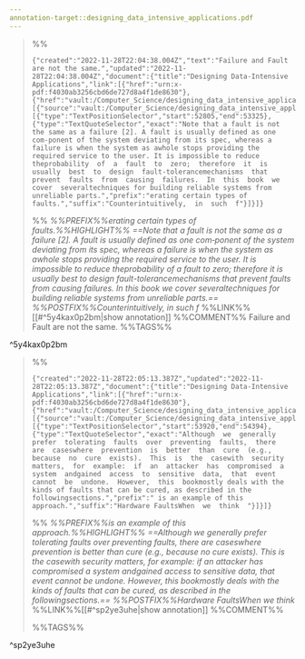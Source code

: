 ```yaml
---
annotation-target::designing_data_intensive_applications.pdf
---
```





>%%
>```annotation-json
>{"created":"2022-11-28T22:04:38.004Z","text":"Failure and Fault are not the same.","updated":"2022-11-28T22:04:38.004Z","document":{"title":"Designing Data-Intensive Applications","link":[{"href":"urn:x-pdf:f4030ab3256cbd6de727d8a4f1de8630"},{"href":"vault:/Computer_Science/designing_data_intensive_applications.pdf"}],"documentFingerprint":"f4030ab3256cbd6de727d8a4f1de8630"},"uri":"vault:/Computer_Science/designing_data_intensive_applications.pdf","target":[{"source":"vault:/Computer_Science/designing_data_intensive_applications.pdf","selector":[{"type":"TextPositionSelector","start":52805,"end":53325},{"type":"TextQuoteSelector","exact":"Note that a fault is not the same as a failure [2]. A fault is usually defined as one com‐ponent of the system deviating from its spec, whereas a failure is when the system as awhole stops providing the required service to the user. It is impossible to reduce theprobability  of  a  fault  to  zero;  therefore  it  is  usually  best  to  design  fault-tolerancemechanisms  that  prevent  faults  from  causing  failures.  In  this  book  we  cover  severaltechniques for building reliable systems from unreliable parts.","prefix":"erating certain types of faults.","suffix":"Counterintuitively,  in  such  f"}]}]}
>```
>%%
>*%%PREFIX%%erating certain types of faults.%%HIGHLIGHT%% ==Note that a fault is not the same as a failure [2]. A fault is usually defined as one com‐ponent of the system deviating from its spec, whereas a failure is when the system as awhole stops providing the required service to the user. It is impossible to reduce theprobability  of  a  fault  to  zero;  therefore  it  is  usually  best  to  design  fault-tolerancemechanisms  that  prevent  faults  from  causing  failures.  In  this  book  we  cover  severaltechniques for building reliable systems from unreliable parts.== %%POSTFIX%%Counterintuitively,  in  such  f*
>%%LINK%%[[#^5y4kax0p2bm|show annotation]]
>%%COMMENT%%
>Failure and Fault are not the same.
>%%TAGS%%
>
^5y4kax0p2bm


>%%
>```annotation-json
>{"created":"2022-11-28T22:05:13.387Z","updated":"2022-11-28T22:05:13.387Z","document":{"title":"Designing Data-Intensive Applications","link":[{"href":"urn:x-pdf:f4030ab3256cbd6de727d8a4f1de8630"},{"href":"vault:/Computer_Science/designing_data_intensive_applications.pdf"}],"documentFingerprint":"f4030ab3256cbd6de727d8a4f1de8630"},"uri":"vault:/Computer_Science/designing_data_intensive_applications.pdf","target":[{"source":"vault:/Computer_Science/designing_data_intensive_applications.pdf","selector":[{"type":"TextPositionSelector","start":53920,"end":54394},{"type":"TextQuoteSelector","exact":"Although  we  generally  prefer  tolerating  faults  over  preventing  faults,  there  are  caseswhere  prevention  is  better  than  cure  (e.g.,  because  no  cure  exists).  This  is  the  casewith  security  matters,  for  example:  if  an  attacker  has  compromised  a  system  andgained  access  to  sensitive  data,  that  event  cannot  be  undone.  However,  this  bookmostly deals with the kinds of faults that can be cured, as described in the followingsections.","prefix":" is an example of this approach.","suffix":"Hardware FaultsWhen  we  think  "}]}]}
>```
>%%
>*%%PREFIX%%is an example of this approach.%%HIGHLIGHT%% ==Although  we  generally  prefer  tolerating  faults  over  preventing  faults,  there  are  caseswhere  prevention  is  better  than  cure  (e.g.,  because  no  cure  exists).  This  is  the  casewith  security  matters,  for  example:  if  an  attacker  has  compromised  a  system  andgained  access  to  sensitive  data,  that  event  cannot  be  undone.  However,  this  bookmostly deals with the kinds of faults that can be cured, as described in the followingsections.== %%POSTFIX%%Hardware FaultsWhen  we  think*
>%%LINK%%[[#^sp2ye3uhe|show annotation]]
>%%COMMENT%%
>
>%%TAGS%%
>
^sp2ye3uhe
